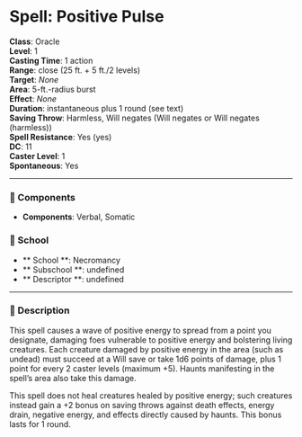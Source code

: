
# Spell: Positive Pulse
**Class**: Oracle  
**Level**: 1  
**Casting Time**: 1 action  
**Range**: close (25 ft. + 5 ft./2 levels)  
**Target**: _None_  
**Area**: 5-ft.-radius burst  
**Effect**: _None_  
**Duration**: instantaneous plus 1 round (see text)  
**Saving Throw**: Harmless, Will negates (Will negates or Will negates (harmless))  
**Spell Resistance**: Yes (yes)  
**DC**: 11  
**Caster Level**: 1  
**Spontaneous**: Yes

---

### 🔮 Components
- **Components**: Verbal, Somatic

### 🏫 School
- ** School **: Necromancy
- ** Subschool **: undefined
- ** Descriptor **: undefined
---

### 📜 Description
This spell causes a wave of positive energy to spread from a point you designate, damaging foes vulnerable to positive energy and bolstering living creatures. Each creature damaged by positive energy in the area (such as undead) must succeed at a Will save or take 1d6 points of damage, plus 1 point for every 2 caster levels (maximum +5). Haunts manifesting in the spell’s area also take this damage.

This spell does not heal creatures healed by positive energy; such creatures instead gain a +2 bonus on saving throws against death effects, energy drain, negative energy, and effects directly caused by haunts. This bonus lasts for 1 round.
